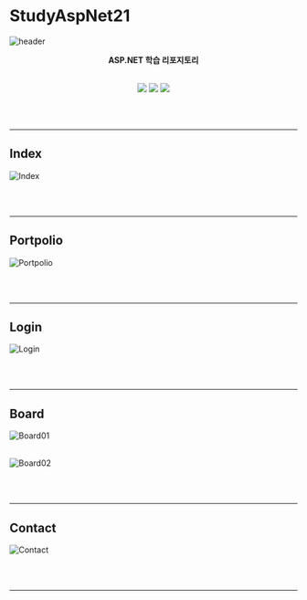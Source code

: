 
# StudyAspNet21


![header](https://capsule-render.vercel.app/api?type=shark&color=auto&height=300&section=header&text=Asp.Net학습%20&fontSize=50&animation=fadeIn&fontAlignY=38)
<p align='center'><b> ASP.NET 학습 리포지토리 </b></p>
<p align='center'>
   <br>
    <img src="https://img.shields.io/badge/HTML%20-%23F7DF1E.svg?&style=for-the-badge&&logoColor=white"/>
    <img src="https://img.shields.io/badge/MySQL%20-%2300D8FF.svg?&style=for-the-badge&&logoColor=white"/>
    <img src="https://img.shields.io/badge/json%20-%2300D8FF.svg?&style=for-the-badge&&logoColor=white"/>
</p>
<br>
<br>



-------------------

## Index <a id = "Index" text-align="center" text-size="20pm">

![Index](https://user-images.githubusercontent.com/38821846/126596618-25726e9b-bef8-4ba9-b1e3-1b5c18d93e08.png)

<br>
<br>
   
-------------------  
   
## Portpolio <a id = "Portpolio">

![Portpolio](https://user-images.githubusercontent.com/38821846/126596724-76455a94-8177-498e-8219-269a234a676c.png)

<br>
<br>
   
-------------------

## Login<a id = "Login">

![Login](https://user-images.githubusercontent.com/38821846/126596784-efe61375-b3eb-4248-93da-a509bef9d6bc.png)

<br>
<br>   

-------------------

## Board<a id = "Board">

![Board01](https://user-images.githubusercontent.com/38821846/126596846-1b0de5f1-1dd9-460d-9089-9576b760277b.png)
<br>
<br> 

![Board02](https://user-images.githubusercontent.com/38821846/126596856-c90d5733-730f-4b0b-a1a7-673f74652c6b.png)

<br>
<br>
   
-------------------

## Contact <a id = "Contact">

![Contact](https://user-images.githubusercontent.com/38821846/126596894-f5d7fe64-0af4-4cec-a508-89b57705cad1.png)

<br>
<br>
   
-------------------
